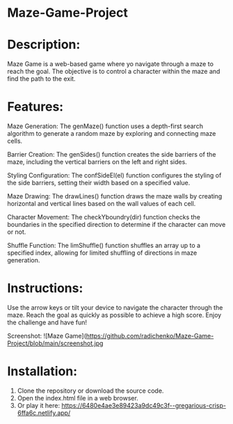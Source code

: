 # Maze-Game-Project

# Description:
Maze Game is a web-based game where yo navigate through a maze to reach the goal. The objective is to control a character within the maze and find the path to the exit. 

# Features:
Maze Generation: The genMaze() function uses a depth-first search algorithm to generate a random maze by exploring and connecting maze cells.

Barrier Creation: The genSides() function creates the side barriers of the maze, including the vertical barriers on the left and right sides.

Styling Configuration: The confSideEl(el) function configures the styling of the side barriers, setting their width based on a specified value.

Maze Drawing: The drawLines() function draws the maze walls by creating horizontal and vertical lines based on the wall values of each cell.

Character Movement: The checkYboundry(dir) function checks the boundaries in the specified direction to determine if the character can move or not.

Shuffle Function: The limShuffle() function shuffles an array up to a specified index, allowing for limited shuffling of directions in maze generation.

# Instructions:

Use the arrow keys or tilt your device to navigate the character through the maze.
Reach the goal as quickly as possible to achieve a high score.
Enjoy the challenge and have fun!

Screenshot:
![Maze Game](https://github.com/radichenko/Maze-Game-Project/blob/main/screenshot.jpg

# Installation:

1. Clone the repository or download the source code.
2. Open the index.html file in a web browser.
3. Or play it here: https://6480e4ae3e89423a9dc49c3f--gregarious-crisp-6ffa6c.netlify.app/
